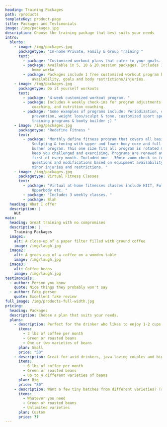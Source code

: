 ```yaml
---
heading: Training Packages
path: /products
templateKey: product-page
title: Packages and Testimonials
image: /img/packages.jpg
description: Choose the training package that best suits your needs
intro:
  blurbs:
    - image: /img/packages.jpg
      packagetype: "In-home Private, Family & Group Training "
      text:
        - package: "Customized workout plans that cater to your goals. "
        - package: Available in 5, 10 & 20 session packages. Includes 1 free customized
            home worko
        - package: Packages include 1 free customized workout program based on equipment
            availability, goals and body restrictions/injuries.
    - image: /img/packages.jpg
      packagetype: Do it yourself workouts
      text:
        - package: "4-week customized workout program. "
        - package: Includes 4 weekly check-ins for program adjustments, form & technique
            coaching, and nutrition coaching.
        - package: "Some examples of programs include: Periodization, corrective/injury
            prevention, weight loos/sculpt & tone, customized sport specific
            training programs & booty builder ;) "
    - image: /img/packages.jpg
      packagetype: "Redefine Fitness "
      text:
        - package: "Monthly define fitness program that covers all basis of the body.
            Sculpting & toning with upper and lower body core and full-body fat
            burner program. This one size fits all program is rotated monthly to
            keep you challenged and exercising. Programs are renewed at the
            first of every month. Included one - 30min zoom check-in for
            questions and modifications based on equipment availability and
            minor injuries and restrictions. "
    - image: /img/packages.jpg
      packagetype: Virtual Fitness Classes
      text:
        - package: "Virtual at-home fitnesses classes include HIIT, Full-body shred, Core,
            Upperbody etc. "
        - package: "Includes 3 weekly classes. "
        - package: Blah
  heading: What I offer
  description: |
    Wut
main:
  heading: Great training with no compromises
  description: |
    Training Packages
  image1:
    alt: A close-up of a paper filter filled with ground coffee
    image: /img/laugh.jpg
  image2:
    alt: A green cup of a coffee on a wooden table
    image: /img/laugh.jpg
  image3:
    alt: Coffee beans
    image: /img/laugh.jpg
testimonials:
  - author: Person you know
    quote: Nice things they probably won't say
  - author: Fake person
    quote: Excellent fake review
full_image: /img/products-full-width.jpg
pricing:
  heading: Packages
  description: Choose a plan that suits your needs.
  plans:
    - description: Perfect for the drinker who likes to enjoy 1-2 cups per day.
      items:
        - 3 lbs of coffee per month
        - Green or roasted beans
        - One or two varieties of beans
      plan: Small
      price: "50"
    - description: Great for avid drinkers, java-loving couples and bigger crowds
      items:
        - 6 lbs of coffee per month
        - Green or roasted beans
        - Up to 4 different varieties of beans
      plan: Big
      price: "80"
    - description: Want a few tiny batches from different varieties? Try our custom plan
      items:
        - Whatever you need
        - Green or roasted beans
        - Unlimited varieties
      plan: Custom
      price: ??
---
```

